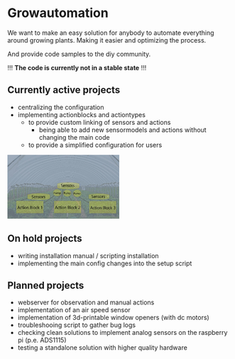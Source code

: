 # Growautomation
We want to make an easy solution for anybody to automate everything around growing plants.
Making it easier and optimizing the process.

And provide code samples to the diy community.

 !!! __The code is currently not in a stable state__ !!!

## Currently active projects
- centralizing the configuration
- implementing actionblocks and actiontypes
    - to provide custom linking of sensors and actions
        - being able to add new sensormodels and actions without changing the main code
    - to provide a simplified configuration for users

<img src="https://github.com/growautomation-at/controller/blob/master/manual/actionblocks.jpg" width="40%" style="float:middle;width:50%;height:50%" alt="actionblock example">

## On hold projects
- writing installation manual / scripting installation
- implementing the main config changes into the setup script

## Planned projects
- webserver for observation and manual actions
- implementation of an air speed sensor
- implementation of 3d-printable window openers (with dc motors)
- troubleshooing script to gather bug logs
- checking clean solutions to implement analog sensors on the raspberry pi (p.e. ADS1115)
- testing a standalone solution with higher quality hardware


